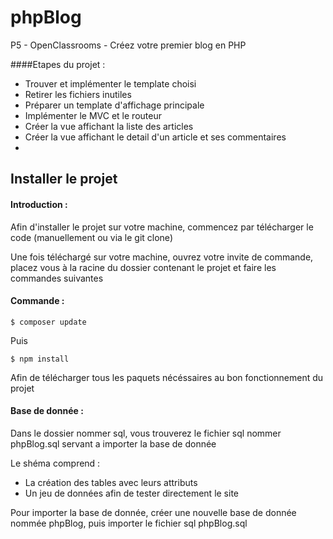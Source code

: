 # phpBlog
P5 - OpenClassrooms - Créez votre premier blog en PHP

####Etapes du projet : 

- Trouver et implémenter le template choisi
- Retirer les fichiers inutiles
- Préparer un template d'affichage principale
- Implémenter le MVC et le routeur
- Créer la vue affichant la liste des articles
- Créer la vue affichant le detail d'un article et ses commentaires
- 

## Installer le projet

#### Introduction :
Afin d'installer le projet sur votre machine, commencez par télécharger le code 
(manuellement ou via le git clone)

Une fois téléchargé sur votre machine, ouvrez votre invite de commande, 
placez vous à la racine du dossier contenant le projet et faire les commandes suivantes

#### Commande : 

`$ composer update`

Puis

`$ npm install`

Afin de télécharger tous les paquets nécéssaires au bon fonctionnement du projet

#### Base de donnée : 

Dans le dossier nommer sql, vous trouverez le fichier sql 
nommer phpBlog.sql servant a importer la base de donnée

Le shéma comprend :
- La création des tables avec leurs attributs
- Un jeu de données afin de tester directement le site

Pour importer la base de donnée, créer une nouvelle base de donnée
nommée phpBlog, puis importer le fichier sql phpBlog.sql